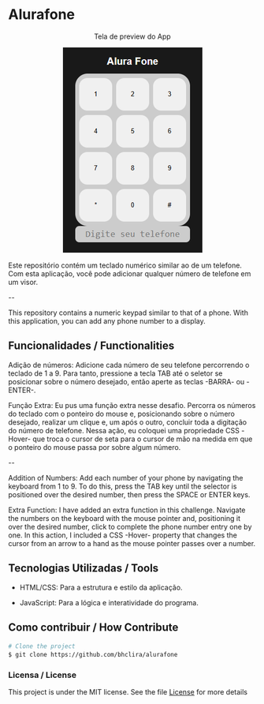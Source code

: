 # Alurafone

<div style="text-align: center;">
<p>Tela de preview do App</p>

![Preview](imagem.png)

</div>

Este repositório contém um teclado numérico similar ao de um telefone. Com esta aplicação, você pode adicionar qualquer número de telefone em um visor.

--

This repository contains a numeric keypad similar to that of a phone. With this application, you can add any phone number to a display.

## Funcionalidades / Functionalities

Adição de números: Adicione cada número de seu telefone   percorrendo o teclado de 1 a 9. Para tanto, pressione a tecla TAB até o seletor se posicionar sobre o número desejado, então aperte as teclas -BARRA- ou -ENTER-.

Função Extra: Eu pus uma função extra nesse desafio. Percorra os números do teclado com o ponteiro do mouse e, posicionando sobre o número desejado, realizar um clique e, um após o outro, concluir toda a digitação do número de telefone. Nessa ação, eu coloquei uma propriedade CSS -Hover- que troca o cursor de seta para o cursor de mão na medida em que o ponteiro do mouse passa por sobre algum número.

--

Addition of Numbers: Add each number of your phone by navigating the keyboard from 1 to 9. To do this, press the TAB key until the selector is positioned over the desired number, then press the SPACE or ENTER keys.

Extra Function: I have added an extra function in this challenge. Navigate the numbers on the keyboard with the mouse pointer and, positioning it over the desired number, click to complete the phone number entry one by one. In this action, I included a CSS -Hover- property that changes the cursor from an arrow to a hand as the mouse pointer passes over a number.

## Tecnologias Utilizadas / Tools
- HTML/CSS: Para a estrutura e estilo da aplicação.

- JavaScript: Para a lógica e interatividade do programa.

## Como contribuir / How Contribute

```bash
# Clone the project
$ git clone https://github.com/bhclira/alurafone
```

### Licensa / License

This project is under the MIT license. See the file [License](LICENSE) for more details